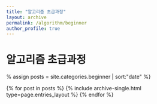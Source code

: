 ```yaml
---
title: "알고리즘 초급과정"
layout: archive
permalink: /algorithm/beginner
author_profile: true
---
```


# 알고리즘 초급과정

% assign posts = site.categories.beginner | sort:"date" %}

{% for post in posts %}
{% include archive-single.html type=page.entries_layout %}
{% endfor %}
